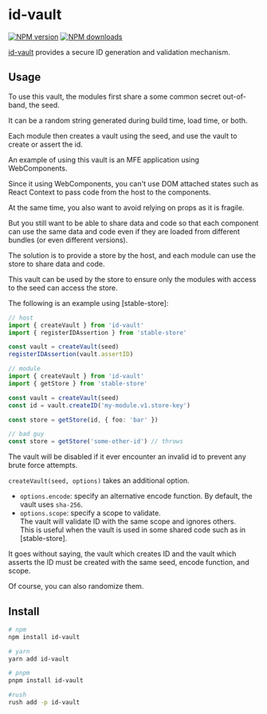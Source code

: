 # id-vault

[![NPM version][npm-image]][npm-url]
[![NPM downloads][downloads-image]][npm-url]

[id-vault] provides a secure ID generation and validation mechanism.

## Usage

To use this vault,
the modules first share a some common secret out-of-band, the seed.

It can be a random string generated during build time, load time, or both.

Each module then creates a vault using the seed,
and use the vault to create or assert the id.

An example of using this vault is an MFE application using WebComponents.

Since it using WebComponents,
you can't use DOM attached states such as React Context to pass code from the host to the components.

At the same time, you also want to avoid relying on props as it is fragile.

But you still want to be able to share data and code so that each component can use the same data and code even if they are loaded from different bundles (or even different versions).

The solution is to provide a store by the host,
and each module can use the store to share data and code.

This vault can be used by the store to ensure only the modules with access to the seed can access the store.

The following is an example using [stable-store]:

```ts
// host
import { createVault } from 'id-vault'
import { registerIDAssertion } from 'stable-store'

const vault = createVault(seed)
registerIDAssertion(vault.assertID)

// module
import { createVault } from 'id-vault'
import { getStore } from 'stable-store'

const vault = createVault(seed)
const id = vault.createID('my-module.v1.store-key')

const store = getStore(id, { foo: 'bar' })

// bad guy
const store = getStore('some-other-id') // throws
```

The vault will be disabled if it ever encounter an invalid id to prevent any brute force attempts.

`createVault(seed, options)` takes an additional option.

- `options.encode`: specify an alternative encode function. By default, the vault uses `sha-256`.
- `options.scope`: specify a scope to validate.\
  The vault will validate ID with the same scope and ignores others.\
  This is useful when the vault is used in some shared code such as in [stable-store].

It goes without saying,
the vault which creates ID and the vault which asserts the ID must be created with the same seed, encode function, and scope.

Of course, you can also randomize them.

## Install

```sh
# npm
npm install id-vault

# yarn
yarn add id-vault

# pnpm
pnpm install id-vault

#rush
rush add -p id-vault
```

[downloads-image]: https://img.shields.io/npm/dm/id-vault.svg?style=flat
[npm-image]: https://img.shields.io/npm/v/id-vault.svg?style=flat
[npm-url]: https://npmjs.org/package/id-vault
[id-vault]: https://github.com/cyberuni/id-vault
